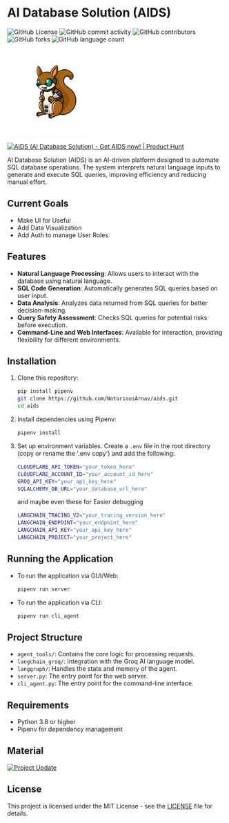 # AI Database Solution (AIDS)
![GitHub License](https://img.shields.io/github/license/NotoriousArnav/aids)
![GitHub commit activity](https://img.shields.io/github/commit-activity/t/NotoriousArnav/aids)
![GitHub contributors](https://img.shields.io/github/contributors/NotoriousArnav/aids)
![GitHub forks](https://img.shields.io/github/forks/NotoriousArnav/aids)
![GitHub language count](https://img.shields.io/github/languages/count/NotoriousArnav/aids)

<img src="mascot.nobg.png" alt="drawing" width="200"/>

<a href="https://www.producthunt.com/posts/aids-ai-database-solution?embed=true&utm_source=badge-featured&utm_medium=badge&utm_souce=badge-aids&#0045;ai&#0045;database&#0045;solution" target="_blank"><img src="https://api.producthunt.com/widgets/embed-image/v1/featured.svg?post_id=743184&theme=light" alt="AIDS&#0032;&#0040;AI&#0032;Database&#0032;Solution&#0041; - Get&#0032;AIDS&#0032;now&#0033; | Product Hunt" style="width: 250px; height: 54px;" width="250" height="54" /></a>

AI Database Solution (AIDS) is an AI-driven platform designed to automate SQL database operations. The system interprets natural language inputs to generate and execute SQL queries, improving efficiency and reducing manual effort.

## Current Goals
- Make UI for Useful
- Add Data Visualization
- Add Auth to manage User Roles

## Features

- **Natural Language Processing**: Allows users to interact with the database using natural language.
- **SQL Code Generation**: Automatically generates SQL queries based on user input.
- **Data Analysis**: Analyzes data returned from SQL queries for better decision-making.
- **Query Safety Assessment**: Checks SQL queries for potential risks before execution.
- **Command-Line and Web Interfaces**: Available for interaction, providing flexibility for different environments.

## Installation

1. Clone this repository:
   ```bash
   pip install pipenv
   git clone https://github.com/NotoriousArnav/aids.git
   cd aids
   ```

2. Install dependencies using Pipenv:
   ```bash
   pipenv install
   ```

3. Set up environment variables. Create a `.env` file in the root directory (copy or rename the '.env copy') and add the following:
   ```bash
   CLOUDFLARE_API_TOKEN="your_token_here"
   CLOUDFLARE_ACCOUNT_ID="your_account_id_here"
   GROQ_API_KEY="your_api_key_here"
   SQLALCHEMY_DB_URL="your_database_url_here"
   ```
   and maybe even these for Easier debugging
   ```bash
   LANGCHAIN_TRACING_V2="your_tracing_version_here"
   LANGCHAIN_ENDPOINT="your_endpoint_here"
   LANGCHAIN_API_KEY="your_api_key_here"
   LANGCHAIN_PROJECT="your_project_here"
   ```

## Running the Application

- To run the application via GUI/Web:
  ```bash
  pipenv run server
  ```

- To run the application via CLI:
  ```bash
  pipenv run cli_agent
  ```

## Project Structure

- `agent_tools/`: Contains the core logic for processing requests.
- `langchain_groq/`: Integration with the Groq AI language model.
- `langgraph/`: Handles the state and memory of the agent.
- `server.py`: The entry point for the web server.
- `cli_agent.py`: The entry point for the command-line interface.

## Requirements

- Python 3.8 or higher
- Pipenv for dependency management

## Material
[![Project Update](https://img.youtube.com/vi/l61xNQLrZ5E/0.jpg)](https://www.youtube.com/watch?v=l61xNQLrZ5E)

## License

This project is licensed under the MIT License - see the [LICENSE](LICENSE) file for details.
